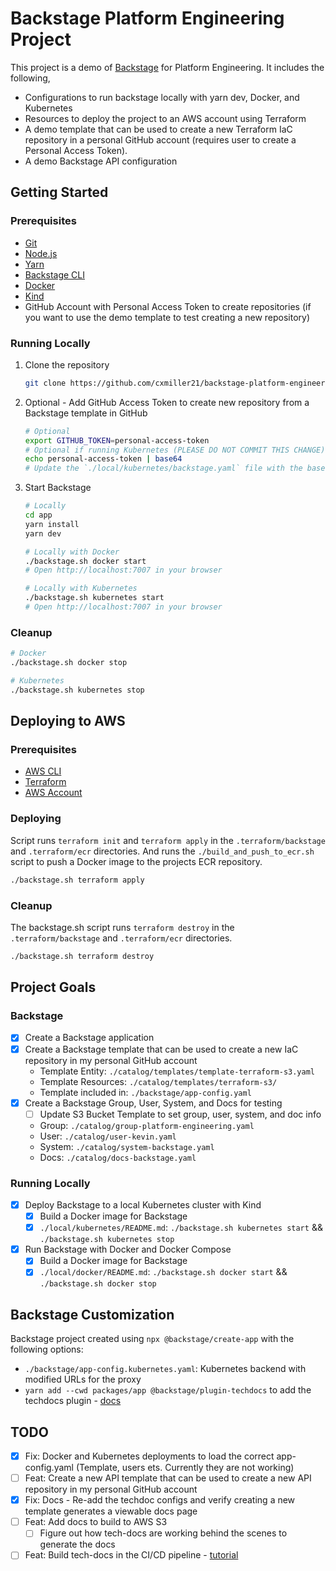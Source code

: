 # Backstage Platform Engineering Project

This project is a demo of [Backstage](https://backstage.io/) for Platform Engineering. It includes the following,

- Configurations to run backstage locally with yarn dev, Docker, and Kubernetes
- Resources to deploy the project to an AWS account using Terraform
- A demo template that can be used to create a new Terraform IaC repository in a personal GitHub account (requires user to create a Personal Access Token).
- A demo Backstage API configuration

## Getting Started

### Prerequisites

- [Git](https://git-scm.com/downloads)
- [Node.js](https://nodejs.org/en/download/)
- [Yarn](https://classic.yarnpkg.com/en/docs/install/#mac-stable)
- [Backstage CLI](https://backstage.io/docs/getting-started/create-an-app)
- [Docker](https://docs.docker.com/get-docker/)
- [Kind](https://kind.sigs.k8s.io/docs/user/quick-start/)
- GitHub Account with Personal Access Token to create repositories (if you want to use the demo template to test creating a new repository)

### Running Locally

1. Clone the repository
   ```bash
   git clone https://github.com/cxmiller21/backstage-platform-engineering.git
   ```
2. Optional - Add GitHub Access Token to create new repository from a Backstage template in GitHub
   ```bash
   # Optional
   export GITHUB_TOKEN=personal-access-token
   # Optional if running Kubernetes (PLEASE DO NOT COMMIT THIS CHANGE)
   echo personal-access-token | base64
   # Update the `./local/kubernetes/backstage.yaml` file with the base64 encoded token
   ```
3. Start Backstage
   ```bash
   # Locally
   cd app
   yarn install
   yarn dev

   # Locally with Docker
   ./backstage.sh docker start
   # Open http://localhost:7007 in your browser

   # Locally with Kubernetes
   ./backstage.sh kubernetes start
   # Open http://localhost:7007 in your browser
   ```

### Cleanup

```bash
# Docker
./backstage.sh docker stop

# Kubernetes
./backstage.sh kubernetes stop
```

## Deploying to AWS

### Prerequisites

- [AWS CLI](https://docs.aws.amazon.com/cli/latest/userguide/install-cliv2.html)
- [Terraform](https://learn.hashicorp.com/tutorials/terraform/install-cli)
- [AWS Account](https://aws.amazon.com/premiumsupport/knowledge-center/create-and-activate-aws-account/)

### Deploying

Script runs `terraform init` and `terraform apply` in the `.terraform/backstage` and `.terraform/ecr` directories. And runs the `./build_and_push_to_ecr.sh` script to push a Docker image to the projects ECR repository.

```bash
./backstage.sh terraform apply
```

### Cleanup

The backstage.sh script runs `terraform destroy` in the `.terraform/backstage` and `.terraform/ecr` directories.

```bash
./backstage.sh terraform destroy
```

## Project Goals

### Backstage

- [x] Create a Backstage application
- [x] Create a Backstage template that can be used to create a new IaC repository in my personal GitHub account
  - Template Entity: `./catalog/templates/template-terraform-s3.yaml`
  - Template Resources: `./catalog/templates/terraform-s3/`
  - Template included in: `./backstage/app-config.yaml`
- [x] Create a Backstage Group, User, System, and Docs for testing
  - [ ] Update S3 Bucket Template to set group, user, system, and doc info
  - Group: `./catalog/group-platform-engineering.yaml`
  - User: `./catalog/user-kevin.yaml`
  - System: `./catalog/system-backstage.yaml`
  - Docs: `./catalog/docs-backstage.yaml`

### Running Locally

- [x] Deploy Backstage to a local Kubernetes cluster with Kind
  - [x] Build a Docker image for Backstage
  - [x] `./local/kubernetes/README.md`: `./backstage.sh kubernetes start` && `./backstage.sh kubernetes stop`
- [x] Run Backstage with Docker and Docker Compose
  - [x] Build a Docker image for Backstage
  - [x] `./local/docker/README.md`: `./backstage.sh docker start` && `./backstage.sh docker stop`

## Backstage Customization

Backstage project created using `npx @backstage/create-app` with the following options:

- `./backstage/app-config.kubernetes.yaml`: Kubernetes backend with modified URLs for the proxy
- `yarn add --cwd packages/app @backstage/plugin-techdocs` to add the techdocs plugin - [docs](https://backstage.io/docs/features/techdocs/techdocs-overview)

## TODO

- [x] Fix: Docker and Kubernetes deployments to load the correct app-config.yaml (Template, users ets. Currently they are not working)
- [ ] Feat: Create a new API template that can be used to create a new API repository in my personal GitHub account
- [x] Fix: Docs - Re-add the techdoc configs and verify creating a new template generates a viewable docs page
- [ ] Feat: Add docs to build to AWS S3
  - [ ] Figure out how tech-docs are working behind the scenes to generate the docs
- [ ] Feat: Build tech-docs in the CI/CD pipeline - [tutorial](https://backstage.io/docs/features/techdocs/configuring-ci-cd)
